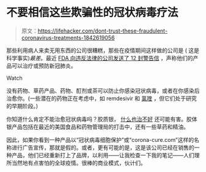 # 不要相信这些欺骗性的冠状病毒疗法

> 原文：<https://lifehacker.com/dont-trust-these-fraudulent-coronavirus-treatments-1842619056>

那些利用病人来卖无用东西的公司很糟糕，那些在疫情期间这样做的公司是 ( 这是科学事实)*最差*。最近 [FDA 向违反法律的公司发送了 12 封警告信](https://www.fda.gov/consumers/health-fraud-scams/fraudulent-coronavirus-disease-2019-covid-19-products) ，声称他们的产品可以治疗或预防新冠肺炎。

Watch

没有药物、草药产品、药物、酊剂或茶可以防止你感染冠状病毒，或者在你感染后治愈你。(一些潜在的药物正在考虑中，如 remdesivir 和 [氯喹](https://lifehacker.com/chloroquine-is-not-a-ready-to-go-wonder-drug-for-covid-1842471341) ，但它们处于研究的早期阶段。)

你知道什么肯定不能治愈冠状病毒吗？胶质银， [什么也治不好](https://www.nccih.nih.gov/health/colloidal-silver) 还可能有害。胶体银产品包括在最近的美国食品和药物管理局的打击中，还有一些草药和精油。

因此，如果你看到一种产品以“冠状病毒细胞保护”或“corona-cure.com”这样的名称进行广告宣传，那就是假的。或者，更有可能的是，这是该公司已经在销售的一种产品，他们已经重新打上了品牌，以利用——让我检查一下我的笔记——人们理所当然地有点害怕的全球疫情。很棒的商业模式，伙计们。